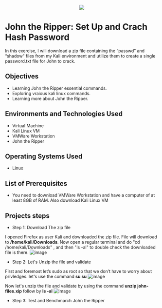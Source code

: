 <p align="center">
<img src="https://i.ytimg.com/vi/XjVYl1Ts6XI/maxresdefault.jpg" />
</p>

<h1>John the Ripper: Set Up and Crach Hash Password</h1>

In this exercise, I will download a zip file containing the “passwd” and “shadow” files from my Kali environment and utilize them to create a single password.txt file for John to crack. 

<h2>Objectives</h2>

-  Learning John the Ripper essential commands.
-  Exploring vraious kali linux commands.
-  Learning more about John the Ripper. 

<h2>Environments and Technologies Used</h2>

- Virtual Machine
- Kali Linux VM
- VMWare Workstation
- John the Ripper

<h2>Operating Systems Used</h2>

- Linux

<h2>List of Prerequisites</h2>

- You need to download VMWare Workstation and have a computer of at least 8GB of RAM. Also download Kali Linux VM 

<h2>Projects steps</h2>

-  Step 1: Download The zip file 

I opened Firefox as user Kali and downloaded the zip file. File will download to <b>/home/kali/Downloads</b>. Now open a regular terminal and do "cd /home/kali/Downloads" , and then "ls -al" to double check the downloaded file is there.
![image](https://github.com/danielbangm/Set-up-and-Crack-/assets/22795502/d1b7c04a-5eb8-46e7-8474-fb1ece759789)

-  Step 2: Let's Unzip the file and validate

First and foremost let’s sudo as root so that we don’t have to worry about privledges. let's use the command <b>su su</b>
![image](https://github.com/danielbangm/Set-up-and-Crack-/assets/22795502/8028ce48-63fe-4ea5-9120-94a4d540c1e7)

Now let's unzip the file and validate by using the command <b>unzip john-files.xip</b> follow by <b>ls -al</b>
![image](https://github.com/danielbangm/Set-up-and-Crack-/assets/22795502/8d7498ec-b6bc-4f8b-a3eb-46e2f8c56628)

- Step 3: Test and Benchmarch John the Ripper



